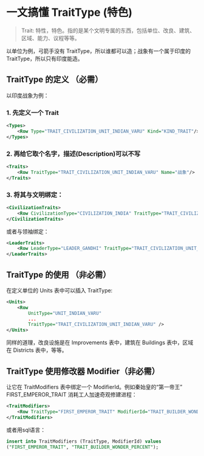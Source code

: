 
# 一文搞懂 TraitType (特色)

> Trait: 特性，特色。指的是某个文明专属的东西，包括单位、改良、建筑、区域、能力、议程等等。

以单位为例，弓箭手没有 TraitType，所以谁都可以造；战象有一个属于印度的 TraitType，所以只有印度能造。

## TraitType 的定义 （必需）

以印度战象为例：

### 1. 先定义一个 Trait
```xml
<Types>
    <Row Type="TRAIT_CIVILIZATION_UNIT_INDIAN_VARU" Kind="KIND_TRAIT"/>
</Types>
```

### 2. 再给它取个名字，描述(Description)可以不写

```xml
<Traits>
    <Row TraitType="TRAIT_CIVILIZATION_UNIT_INDIAN_VARU" Name="战象"/>
</Traits>
```

### 3. 将其与文明绑定：

```xml
<CivilizationTraits>
    <Row CivilizationType="CIVILIZATION_INDIA" TraitType="TRAIT_CIVILIZATION_UNIT_INDIAN_VARU"/>
</CivilizationTraits>
```

或者与领袖绑定：
```xml
<LeaderTraits>
    <Row LeaderType="LEADER_GANDHI" TraitType="TRAIT_CIVILIZATION_UNIT_INDIAN_VARU"/>
</LeaderTraits>
```


## TraitType 的使用 （非必需）

在定义单位的 Units 表中可以插入 TraitType:

```xml
<Units>
    <Row
        UnitType="UNIT_INDIAN_VARU"
        ...
        TraitType="TRAIT_CIVILIZATION_UNIT_INDIAN_VARU" />
</Units>
```

同样的道理，改良设施是在 Improvements 表中，建筑在 Buildings 表中，区域在 Districts 表中，等等。


## TraitType 使用修改器 Modifier（非必需）

让它在 TraitModifiers 表中绑定一个 ModifierId。例如秦始皇的“第一帝王” FIRST_EMPEROR_TRAIT 消耗工人加速奇观修建进程：

```xml
<TraitModifiers>
    <Row TraitType="FIRST_EMPEROR_TRAIT" ModifierId="TRAIT_BUILDER_WONDER_PERCENT"/>
</TraitModifiers>
```

或者用sql语言：

```sql
insert into TraitModifiers (TraitType, ModifierId) values
("FIRST_EMPEROR_TRAIT", "TRAIT_BUILDER_WONDER_PERCENT");
```





















